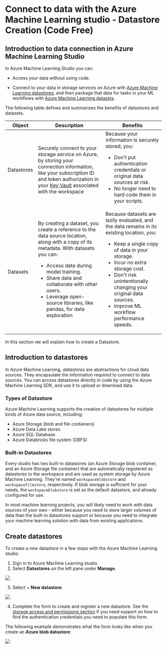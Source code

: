 # Connect to data with the Azure Machine Learning studio - Datastore Creation (Code Free)

## Introduction to data connection in Azure Machine Learning Studio

In Azure Machine Learning Studio you can:
* Access your data without using code. 

* Connect to your data in storage services on Azure with [Azure Machine Learning datastores](https://docs.microsoft.com/en-us/azure/machine-learning/how-to-access-data), and then package that data for tasks in your ML workflows with [Azure Machine Learning datasets](https://docs.microsoft.com/en-us/azure/machine-learning/how-to-create-register-datasets).

The following table defines and summarizes the benefits of datastores and datasets.

| **Object** | **Description** | **Benefits** |
| ---------- | -------------- | ---------------- |
|Datastores | Securely connect to your storage service on Azure, by storing your connection information, like your subscription ID and token authorization in your [Key Vault](https://azure.microsoft.com/services/key-vault/) associated with the workspace | Because your information is securely stored, you: <ul><li>Don't put authentication credentials or original data sources at risk.</li><li>No longer need to hard code them in your scripts.</li></ul>|
|Datasets | By creating a dataset, you create a reference to the data source location, along with a copy of its metadata. With datasets you can: <ul><li> Access data during model training.</li><li>Share data and collaborate with other users.</li><li>Leverage open-source libraries, like pandas, for data exploration</li></ul> | Because datasets are lazily evaluated, and the data remains in its existing location, you: <ul><li>Keep a single copy of data in your storage.</li><li> Incur no extra storage cost.</li><li> Don't risk unintentionally changing your original data sources.</li><li>Improve ML workflow performance speeds.</li></ul>|

In this section we will explain how to create a Datastore.

## Introduction to datastores

In Azure Machine Learning, *datastores* are abstractions for cloud data sources. They encapsulate the information required to connect to data sources. You can access datastores directly in code by using the Azure Machine Learning SDK, and use it to upload or download data.

### Types of Datastore
Azure Machine Learning supports the creation of datastores for multiple kinds of Azure data source, including:

* Azure Storage (blob and file containers)
* Azure Data Lake stores
* Azure SQL Database
* Azure Databricks file system (DBFS)

### Built-in Datastores
Every studio has two built-in datastores (an Azure Storage blob container, and an Azure Storage file container) that are automatically registered as datastores to the workspace and are used as system storage by Azure Machine Learning.  They're named `workspaceblobstore` and `workspacefilestore`, respectively. If blob storage is sufficient for your needs, the `workspaceblobstore` is set as the default datastore, and already configured for use.

In most machine learning projects, you will likely need to work with data sources of your own - either because you need to store larger volumes of data than the built-in datastores support or because you need to integrate your machine learning solution with data from existing applications.

  
 ## Create datastores

 To create a new datastore in a few steps with the Azure Machine Learning studio:
 
1. Sign in to Azure Machine Learning studio.
2. Select **Datastores** on the left pane under **Manage**.

![](https://docs.microsoft.com/en-us/azure/machine-learning/media/how-to-connect-data-ui/datastore1.PNG)

3. Select + **New datastore**.

![](https://docs.microsoft.com/en-us/azure/machine-learning/media/how-to-connect-data-ui/datastore2.PNG)

4. Complete the form to create and register a new datastore. See the [storage access and permissions section](https://docs.microsoft.com/en-us/azure/machine-learning/how-to-connect-data-ui#access-validation) if you need support on how to find the authentication credentials you need to populate this form.

The following example demonstrates what the form looks like when you create an **Azure blob datastore**:

![](https://docs.microsoft.com/en-us/azure/machine-learning/media/how-to-connect-data-ui/new-datastore-form.png)
